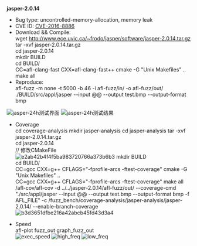 **jasper-2.0.14**
* Bug type: uncontrolled-memory-allocation, memory leak    
* CVE ID:
[CVE-2016-8886](https://cve.mitre.org/cgi-bin/cvename.cgi?name=CVE-2019-7581)    
* Download && Compile:    
wget http://www.ece.uvic.ca/~frodo/jasper/software/jasper-2.0.14.tar.gz    
tar -xvf jasper-2.0.14.tar.gz     
cd jasper-2.0.14    
mkdir BUILD    
cd BUILD/    
CC=afl-clang-fast CXX=afl-clang-fast++ cmake -G "Unix Makefiles" ..       
make all           
* Reproduce:      
afl-fuzz -m none -t 5000 -b 46 -i afl-fuzz/in/ -o afl-fuzz/out/ ./BUILD/src/appl/jasper --input @@ --output test.bmp --output-format bmp

![jasper-24h测试界面](https://user-images.githubusercontent.com/76025773/221199253-a699ad54-dea0-47b0-b4a5-9a0cb224304c.png)
![jasper-24h测试结果](https://user-images.githubusercontent.com/76025773/221199257-e273c72b-24d6-4283-b5d4-99e74ef16a06.png)

* Coverage          
cd coverage-analysis
mkdir jasper-analysis
cd jasper-analysis
tar -xvf jasper-2.0.14.tar.gz     
cd jasper-2.0.14    
// 修改CMakeFile                                            
![e2ab42b4f4f5ba983720766a373b6b3](https://user-images.githubusercontent.com/76025773/221227795-963f75e5-f941-463c-940f-b6d5d519f13c.png)
mkdir BUILD    
cd BUILD/    
CC=gcc CXX=g++ CFLAGS="-fprofile-arcs -ftest-coverage" cmake  -G "Unix Makefiles" ..                                                                    
CC=gcc CXX=g++ CFLAGS="-fprofile-arcs -ftest-coverage" make all                                         
/afl-cov/afl-cov -d ../../jasper-2.0.14/afl-fuzz/out/ --coverage-cmd "./src/appl/jasper --input @@ --output test.bmp --output-format bmp -f AFL_FILE" -c /fuzz_bench/coverage-analysis/jasper-analysis/jasper-2.0.14/ --enable-branch-coverage                                            
![b3d3651dfbe216a42abcb45fd43d3a4](https://user-images.githubusercontent.com/76025773/221227440-ac5f99ce-f0eb-4468-b9b2-e36625cb4f36.png)

* Speed         
afl-plot fuzz_out graph_fuzz_out              
![exec_speed](https://user-images.githubusercontent.com/76025773/221224654-c141aecd-b348-4bd8-8282-7bd2294644fb.png)
![high_freq](https://user-images.githubusercontent.com/76025773/221224664-fe809146-dc64-4359-8531-bcfdd9397b84.png)
![low_freq](https://user-images.githubusercontent.com/76025773/221224675-842e174c-9320-4128-8335-2f7bd6c43f8d.png)

